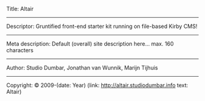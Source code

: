 Title: Altair

----

Descriptor: Gruntified front-end starter kit running on file-based Kirby CMS!

----

Meta description: Default (overall) site description here... max. 160 characters

----

Author: Studio Dumbar, Jonathan van Wunnik, Marijn Tijhuis

----

Copyright: © 2009-(date: Year) (link: http://altair.studiodumbar.info text: Altair)
